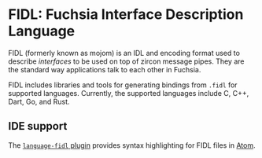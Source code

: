 FIDL: Fuchsia Interface Description Language
============================================


FIDL (formerly known as mojom) is an IDL and encoding format used to describe
*interfaces* to be used on top of zircon message pipes. They are the standard
way applications talk to each other in Fuchsia.

FIDL includes libraries and tools for generating bindings from `.fidl` for
supported languages. Currently, the supported languages include C, C++, Dart,
Go, and Rust.


## IDE support

The [`language-fidl` plugin][language-fidl] provides syntax highlighting for
FIDL files in [Atom][atom].


[language-fidl]: https://atom.io/packages/language-fidl "FIDL Atom plugin"
[atom]: https://atom.io "Atom editor"

